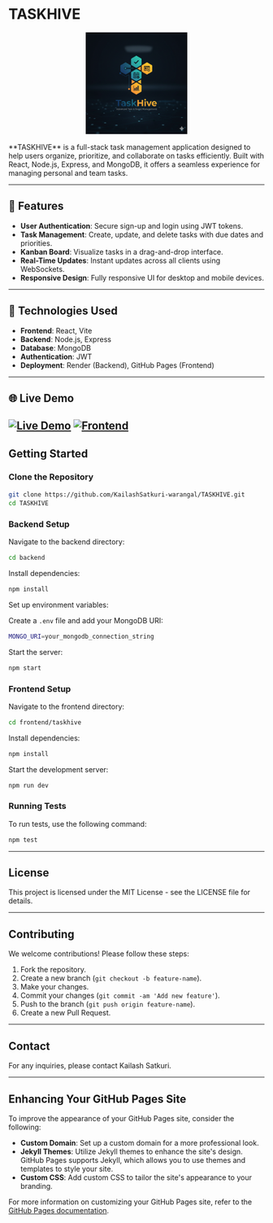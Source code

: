 # TASKHIVE

<p align="center">
  <img src="/frontend/public/hive.png" alt="TASKHIVE Logo" width="200"/>
</p>
**TASKHIVE** is a full-stack task management application designed to help users organize, prioritize, and collaborate on tasks efficiently. Built with React, Node.js, Express, and MongoDB, it offers a seamless experience for managing personal and team tasks.

---

## 🚀 Features

- **User Authentication**: Secure sign-up and login using JWT tokens.
- **Task Management**: Create, update, and delete tasks with due dates and priorities.
- **Kanban Board**: Visualize tasks in a drag-and-drop interface.
- **Real-Time Updates**: Instant updates across all clients using WebSockets.
- **Responsive Design**: Fully responsive UI for desktop and mobile devices.

---

## 🔧 Technologies Used

- **Frontend**: React, Vite
- **Backend**: Node.js, Express
- **Database**: MongoDB
- **Authentication**: JWT
- **Deployment**: Render (Backend), GitHub Pages (Frontend)

---

## 🌐 Live Demo

[![Live Demo](https://img.shields.io/badge/Backend-Render-Demo-brightgreen)](https://taskhive-9zls.onrender.com)
[![Frontend](https://img.shields.io/badge/Frontend-GitHub%20Pages-blue)](https://kailashsatkuri-warangal.github.io/TASKHIVE/)
---

## Getting Started

### Clone the Repository

```bash
git clone https://github.com/KailashSatkuri-warangal/TASKHIVE.git
cd TASKHIVE
```

### Backend Setup

Navigate to the backend directory:

```bash
cd backend
```

Install dependencies:

```bash
npm install
```

Set up environment variables:

Create a `.env` file and add your MongoDB URI:

```bash
MONGO_URI=your_mongodb_connection_string
```

Start the server:

```bash
npm start
```

### Frontend Setup

Navigate to the frontend directory:

```bash
cd frontend/taskhive
```

Install dependencies:

```bash
npm install
```

Start the development server:

```bash
npm run dev
```

### Running Tests

To run tests, use the following command:

```bash
npm test
```

---

## License

This project is licensed under the MIT License - see the LICENSE file for details.

---

## Contributing

We welcome contributions! Please follow these steps:

1. Fork the repository.
2. Create a new branch (`git checkout -b feature-name`).
3. Make your changes.
4. Commit your changes (`git commit -am 'Add new feature'`).
5. Push to the branch (`git push origin feature-name`).
6. Create a new Pull Request.

---

## Contact

For any inquiries, please contact Kailash Satkuri.

---

## Enhancing Your GitHub Pages Site

To improve the appearance of your GitHub Pages site, consider the following:

- **Custom Domain**: Set up a custom domain for a more professional look.
- **Jekyll Themes**: Utilize Jekyll themes to enhance the site's design. GitHub Pages supports Jekyll, which allows you to use themes and templates to style your site.
- **Custom CSS**: Add custom CSS to tailor the site's appearance to your branding.

For more information on customizing your GitHub Pages site, refer to the [GitHub Pages documentation](https://docs.github.com/en/pages/quickstart).

